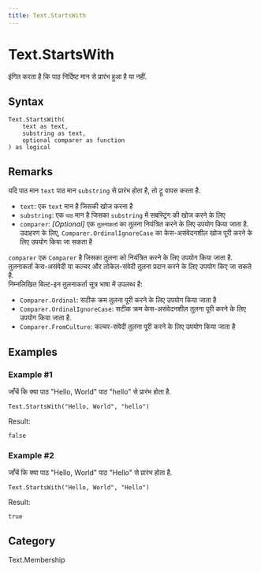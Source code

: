```yaml
---
title: Text.StartsWith
---
```


# Text.StartsWith


इंगित करता है कि पाठ निर्दिष्ट मान से प्रारंभ हुआ है या नहीं.


## Syntax

```powerquery
Text.StartsWith(
    text as text,
    substring as text,
    optional comparer as function
) as logical
```


## Remarks

यदि पाठ मान <code>text</code> पाठ मान <code>substring</code> से प्रारंभ होता है, तो ट्रू वापस करता है.      <ul>        <li><code>text</code>: <i></i> एक <code>text</code> मान है जिसकी खोज करना है</li>        <li><code>substring</code>: <i></i> एक <code>पाठ</code> मान है जिसका <code>substring</code> में सबस्ट्रिंग की खोज करने के लिए </li>        <li><code>comparer</code>: <i>[Optional]</i> एक <code>तुलनाकर्ता</code> का तुलना नियंत्रित करने के लिए उपयोग किया जाता है. उदाहरण के लिए, <code>Comparer.OrdinalIgnoreCase</code> का केस-असंवेदनशील खोज पूरी करने के लिए उपयोग किया जा सकता है</li>      </ul>      <div>        <code>comparer</code> एक <code>Comparer</code> है जिसका तुलना को नियंत्रित करने के लिए उपयोग किया जाता है. तुलनाकर्ता केस-असंवेदी या कल्चर और लोकेल-संवेदी तुलना प्रदान करने के लिए उपयोग किए जा सकते है.      </div>      <div>        निम्नलिखित बिल्ट-इन तुलनाकर्ता सूत्र भाषा में उपलब्ध है:      </div>      <ul>        <li><code>Comparer.Ordinal</code>: सटीक क्रम तुलना पूरी करने के लिए उपयोग किया जाता है</li>        <li><code>Comparer.OrdinalIgnoreCase</code>: सटीक क्रम केस-असंवेदनशील तुलना पूरी करने के लिए उपयोग किया जाता है.</li>        <li> <code>Comparer.FromCulture</code>: कल्चर-संवेदी तुलना पूरी करने के लिए उपयोग किया जाता है</li>      </ul>


## Examples

### Example #1 
जाँचें कि क्या पाठ &#34;Hello, World&#34; पाठ &#34;hello&#34; से प्रारंभ होता है.
```powerquery
Text.StartsWith("Hello, World", "hello")
```

Result: 
```powerquery
false
```


### Example #2 
जाँचें कि क्या पाठ &#34;Hello, World&#34; पाठ &#34;Hello&#34; से प्रारंभ होता है.
```powerquery
Text.StartsWith("Hello, World", "Hello")
```

Result: 
```powerquery
true
```




## Category
Text.Membership
